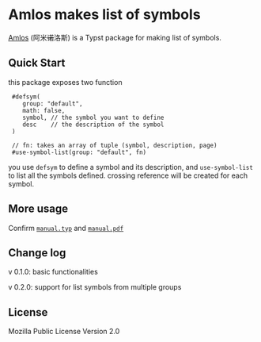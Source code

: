 # Amlos makes list of symbols

[Amlos](https://github.com/uwni/Amlos) (阿米<del>诺</del>洛斯) is a Typst package for making list of symbols.


## Quick Start
this package exposes two function

```typ
 #defsym(
    group: "default",
    math: false,
    symbol, // the symbol you want to define
    desc    // the description of the symbol
 )
```

```typ
 // fn: takes an array of tuple (symbol, description, page)
 #use-symbol-list(group: "default", fn)
```

you use `defsym` to define a symbol and its description, and `use-symbol-list` to list all the symbols defined. crossing reference will be created for each symbol.

## More usage
Confirm [`manual.typ`](https://github.com/uwni/Amlos/blob/main/manual.typ) and [`manual.pdf`](https://github.com/uwni/Amlos/blob/main/manual.pdf)

## Change log

v 0.1.0: basic functionalities

v 0.2.0: support for list symbols from multiple groups

## License
Mozilla Public License Version 2.0